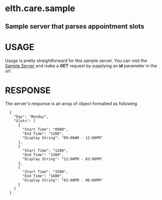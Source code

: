 # elth.care.sample
## Sample server that parses appointment slots

# USAGE
Usage is pretty straightforward for this sample server.
You can visit the [Sample Server](http://128.199.92.34:9000) and make a **GET** request by supplying an **id** parameter in the url.

# RESPONSE
The server's response is an array of object formatted as following

```[
  {
    "Day": "Monday",
    "Slots": [
      {
        "Start Time": "0900",
        "End Time": "1200",
        "Display String": "09:00AM - 12:00PM"
      },
      {
        "Start Time": "1200",
        "End Time": "1500",
        "Display String": "12:00PM - 03:00PM"
      },
      {
        "Start Time": "1500",
        "End Time": "1800",
        "Display String": "03:00PM - 06:00PM"
      }
    ]
  }
  ```
